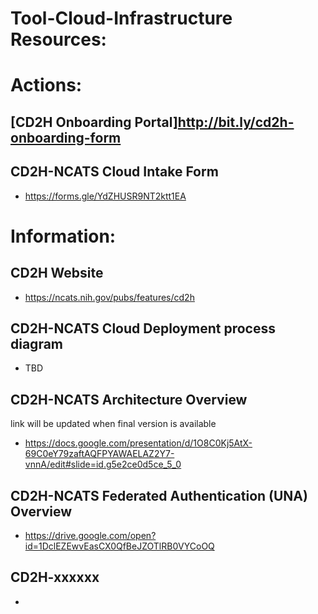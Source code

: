 # Tool-Cloud-Infrastructure Resources:

# Actions:

## [CD2H Onboarding Portal]http://bit.ly/cd2h-onboarding-form

## CD2H-NCATS Cloud Intake Form 
- https://forms.gle/YdZHUSR9NT2ktt1EA



# Information:

## CD2H Website 
- https://ncats.nih.gov/pubs/features/cd2h

## CD2H-NCATS Cloud Deployment process diagram
- TBD

## CD2H-NCATS Architecture Overview  
link will be updated when final version is available
- https://docs.google.com/presentation/d/1O8C0Kj5AtX-69C0eY79zaftAQFPYAWAELAZ2Y7-vnnA/edit#slide=id.g5e2ce0d5ce_5_0

## CD2H-NCATS Federated Authentication (UNA) Overview
- https://drive.google.com/open?id=1DclEZEwvEasCX0QfBeJZOTlRB0VYCoOQ

## CD2H-xxxxxx
- 

